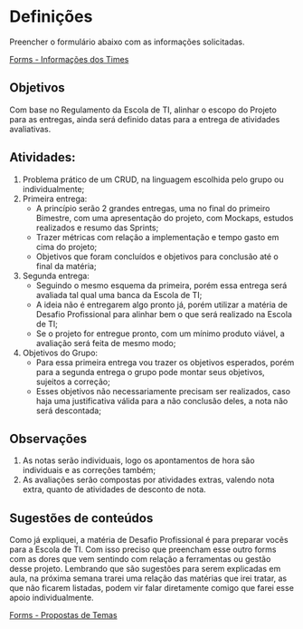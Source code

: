 # Definições

Preencher o formulário abaixo com as informações solicitadas.

[Forms - Informações dos Times](https://forms.gle/RMtDAb46Jnn6eabWA)

## Objetivos
Com base no Regulamento da Escola de TI, alinhar o escopo do Projeto para as entregas, ainda será definido datas para a entrega de atividades avaliativas.

## Atividades:
1. Problema prático de um CRUD, na linguagem escolhida pelo grupo ou individualmente;
2. Primeira entrega:
   * A princípio serão 2 grandes entregas, uma no final do primeiro Bimestre, com uma apresentação do projeto, com Mockaps, estudos realizados e resumo das Sprints;
   * Trazer métricas com relação a implementação e tempo gasto em cima do projeto;
   * Objetivos que foram concluídos e objetivos para conclusão até o final da matéria;
3. Segunda entrega:
   * Seguindo o mesmo esquema da primeira, porém essa entrega será avaliada tal qual uma banca da Escola de TI;
   * A ideia não é entregarem algo pronto já, porém utilizar a matéria de Desafio Profissional para alinhar bem o que será realizado na Escola de TI;
   * Se o projeto for entregue pronto, com um mínimo produto viável, a avaliação será feita de mesmo modo;
4. Objetivos do Grupo:
   * Para essa primeira entrega vou trazer os objetivos esperados, porém para a segunda entrega o grupo pode montar seus objetivos, sujeitos a correção;
   * Esses objetivos não necessariamente precisam ser realizados, caso haja uma justificativa válida para a não conclusão deles, a nota não será descontada;

## Observações
1. As notas serão individuais, logo os apontamentos de hora são individuais e as correções também;
2. As avaliações serão compostas por atividades extras, valendo nota extra, quanto de atividades de desconto de nota.

## Sugestões de conteúdos

Como já expliquei, a matéria de Desafio Profissional é para preparar vocês para a Escola de TI. Com isso preciso que preencham esse outro forms com as dores que vem sentindo com relação a ferramentas ou gestão desse projeto.
Lembrando que são sugestões para serem explicadas em aula, na próxima semana trarei uma relação das matérias que irei tratar, as que não ficarem listadas, podem vir falar diretamente comigo que farei esse apoio individualmente.

[Forms - Propostas de Temas](https://forms.gle/pZxfwAQv9WjECWii6)
